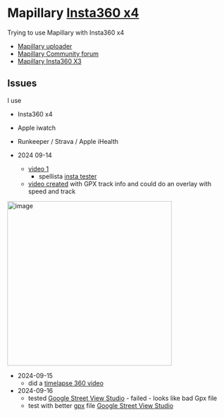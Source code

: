 # Mapillary [Insta360 x4](https://store.insta360.com/product/x4?c=2994&from=banner)
Trying to use Mapillary with Insta360 x4

* [Mapillary uploader](https://www.mapillary.com/desktop-uploader)
* [Mapillary Community forum](https://forum.mapillary.com/)
* [Mapillary Insta360 X3](https://help.mapillary.com/hc/en-us/articles/11951588568604-Insta360-X3)

## Issues
I use 
* Insta360 x4
* Apple iwatch
* Runkeeper / Strava / Apple iHealth

* 2024 09-14
  * [video 1](https://youtube.com/shorts/OCSosys9BvA?si=es2N8VkPmFnFy4P8)
    * spellista [insta tester](https://www.youtube.com/playlist?list=PLNWUKRLAYDeQEKPJTXQJhq5UrO-f3_BWn) 
  * [video created](https://youtube.com/shorts/8hcf_3JK2Ao?si=mRJd9hqeFe96mDqU) with GPX track info and could do an overlay with speed and track
<img width="373" alt="image" src="https://github.com/user-attachments/assets/bfcbf583-d495-4a38-b68d-7486b54ad894">

* 2024-09-15
  * did a [timelapse 360 video](https://youtu.be/G-HyjRn2dDI)
* 2024-09-16
  * tested [Google Street View Studio](https://streetviewstudio.maps.google.com/) - failed - looks like bad Gpx file
  * test with better [gpx](https://github.com/salgo60/MapillaryInsta360/blob/main/data/Akalla%20jogg%2020240915.gpx](https://github.com/salgo60/MapillaryInsta360/blob/main/data/Akalla%20jogg%2020240915.gpx)) file [Google Street View Studio](https://streetviewstudio.maps.google.com/?id=MTA2MTQ3MTk0ODAzNTg5Mjk2MzEwLzE3MjY0NzE0OTY4NzQvMDlmYzI3MzdlYjNhYzBjZmZkODdhNDQwM2E4ZGYzOGY)
